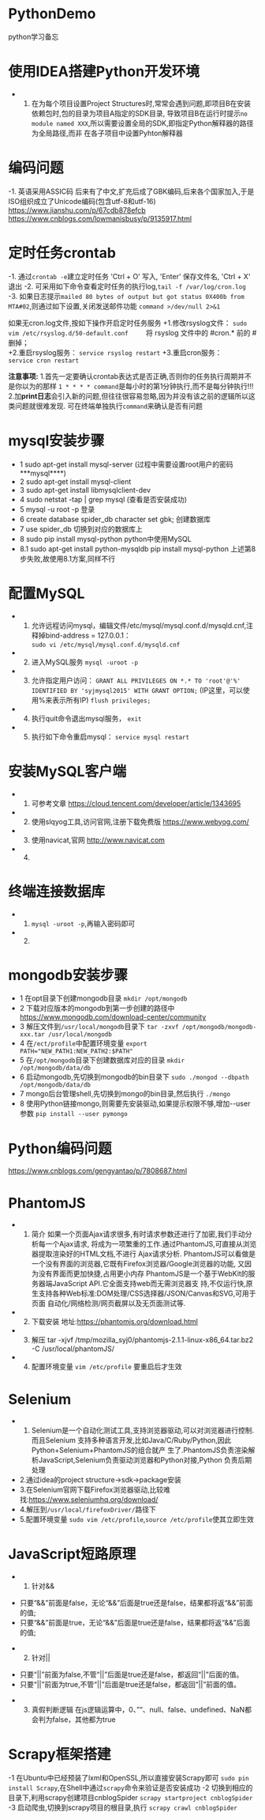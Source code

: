 # PythonDemo
python学习备忘

# 使用IDEA搭建Python开发环境
- 1. 在为每个项目设置Project Structures时,常常会遇到问题,即项目B在安装依赖包时,包的目录为项目A指定的SDK目录,
  导致项目B在运行时提示`no module named XXX`,所以需要设置全局的SDK,即指定Python解释器的路径为全局路径,而非
  在各子项目中设置Pyhton解释器

# 编码问题
  -1. 英语采用ASSIC码  后来有了中文,扩充后成了GBK编码,后来各个国家加入,于是ISO组织成立了Unicode编码(包含utf-8和utf-16)
  https://www.jianshu.com/p/67cdb878efcb
  https://www.cnblogs.com/lowmanisbusy/p/9135917.html

# 定时任务crontab
  -1. 通过`crontab -e`建立定时任务
      'Ctrl + O' 写入, 'Enter' 保存文件名, 'Ctrl + X' 退出
  -2. 可采用如下命令查看定时任务的执行log,`tail -f /var/log/cron.log`
  -3. 如果日志提示`mailed 80 bytes of output but got status 0X400b from MTA#02`,则通过如下设置,关闭发送邮件功能
      `command >/dev/null 2>&1`
  
  如果无cron.log文件,按如下操作开启定时任务服务
  +1.修改rsyslog文件：
    `sudo vim /etc/rsyslog.d/50-default.conf` 
　 　将  rsyslog  文件中的  #cron.*  前的  #  删掉；  
  +2.重启rsyslog服务：
  `service rsyslog restart` 
  +3.重启cron服务：　　
  `service cron restart`
  
  **注意事项:**
  1.首先一定要确认crontab表达式是否正确,否则你的任务执行周期并不是你以为的那样
    `1 * * * * command`是每小时的第1分钟执行,而不是每分钟执行!!!
  2.加**print日志**会引入新的问题,但往往很容易忽略,因为并没有该之前的逻辑所以这类问题就很难发现.
    可在终端单独执行`command`来确认是否有问题  
  
# mysql安装步骤
 - 1 sudo apt-get install mysql-server
 (过程中需要设置root用户的密码 \*\*\*mysql\*\*\*\*)
 - 2 sudo apt-get install mysql-client
 - 3 sudo apt-get install libmysqlclient-dev
 - 4 sudo netstat -tap | grep mysql
 (查看是否安装成功)
 - 5 mysql -u root -p
 登录
 - 6 create database spider_db character set gbk;
 创建数据库
 - 7 use spider_db
 切换到对应的数据库上
 - 8 sudo pip install mysql-python
 python中使用MySQL
 - 8.1 sudo apt-get install python-mysqldb
      pip install mysql-python
 上述第8步失败,故使用8.1方案,同样不行

# 配置MySQL
 - 1. 允许远程访问mysql，编辑文件/etc/mysql/mysql.conf.d/mysqld.cnf,注释掉bind-address = 127.0.0.1：  
      `sudo vi /etc/mysql/mysql.conf.d/mysqld.cnf`
 - 2. 进入MySQL服务
      `mysql -uroot -p`
 - 3. 允许指定用户访问：
      `GRANT ALL PRIVILEGES ON *.* TO 'root'@'%' IDENTIFIED BY 'syjmysql2015' WITH GRANT OPTION;`
      (IP这里，可以使用%来表示所有IP)
       `flush privileges;`
 - 4. 执行quit命令退出mysql服务，
      `exit`
 - 5. 执行如下命令重启mysql：
      `service mysql restart`

# 安装MySQL客户端
 - 1. 可参考文章
      https://cloud.tencent.com/developer/article/1343695
 - 2. 使用slqyog工具,访问官网,注册下载免费版
      https://www.webyog.com/
 - 3. 使用navicat,官网
      http://www.navicat.com
 - 4. 
      
                
# 终端连接数据库
 - 1. `mysql -uroot -p`,再输入密码即可
 - 2. 
# mongodb安装步骤
  - 1 在opt目录下创建mongodb目录
  `mkdir /opt/mongodb`
  - 2 下载对应版本的mongodb到第一步创建的路径中
  https://www.mongodb.com/download-center/community
  - 3 解压文件到`/usr/local/mongodb`目录下
  `tar -zxvf /opt/mongodb/mongodb-xxx.tar /usr/local/mongodb`
  - 4 在`/ect/profile`中配置环境变量
  `export PATH="NEW_PATH1:NEW_PATH2:$PATH"`
  - 5 在`/opt/mongodb`目录下创建数据库对应的目录
  `mkdir /opt/mongodb/data/db`
  - 6 启动mongodb,先切换到mongodb的bin目录下
  `sudo ./mongod --dbpath /opt/mongodb/data/db`
  - 7 mongo后台管理shell,先切换到mongo的bin目录,然后执行
  `./mongo`
  - 8 使用Python链接mongo,则需要先安装驱动,如果提示权限不够,增加--user参数
  `pip install --user pymongo`

# Python编码问题
  https://www.cnblogs.com/gengyantao/p/7808687.html
  
# PhantomJS
  - 1. 简介
      如果一个页面Ajax请求很多,有时请求参数还进行了加密,我们手动分析每一个Ajax请求,
      将成为一项繁重的工作.通过PhantomJS,可直接从浏览器提取渲染好的HTML文档,不进行
      Ajax请求分析.
      PhantomJS可以看做是一个没有界面的浏览器,它既有Firefox浏览器/Google浏览器的功能,
      又因为没有界面而更加快捷,占用更小内存
      PhantomJS是一个基于WebKit的服务器端JavaScript API.它全面支持web而无需浏览器支
      持,不仅运行快,原生支持各种Web标准:DOM处理/CSS选择器/JSON/Canvas和SVG,可用于页面
      自动化/网络检测/网页截屏以及无页面测试等.
  - 2. 下载安装
      地址:https://phantomjs.org/download.html
  - 3. 解压
      tar -xjvf /tmp/mozilla_syj0/phantomjs-2.1.1-linux-x86_64.tar.bz2 -C /usr/local/phantomJS/
  - 4. 配置环境变量
      `vim /etc/profile` 要重启后才生效

# Selenium
  - 1. Selenium是一个自动化测试工具,支持浏览器驱动,可以对浏览器进行控制.而且Selenium
  支持多种语言开发,比如Java/C/Ruby/Python,因此Python+Selenium+PhantomJS的组合就产
  生了.PhantomJS负责渲染解析JavaScript,Selenium负责驱动浏览器和Python对接,Python
  负责后期处理
  - 2.通过idea的project structure-\>sdk-\>package安装
  - 3.在Selenium官网下载Firefox浏览器驱动,比较难找:https://www.seleniumhq.org/download/
  - 4.解压到`/usr/local/firefoxDriver/`路径下
  - 5.配置环境变量 `sudo vim /etc/profile`,`source /etc/profile`使其立即生效
  
# JavaScript短路原理
  - 1. 针对&&
   + 只要“&&”前面是false，无论“&&”后面是true还是false，结果都将返“&&”前面的值;
   + 只要“&&”前面是true，无论“&&”后面是true还是false，结果都将返“&&”后面的值;
  - 2. 针对||
   + 只要“||”前面为false,不管“||”后面是true还是false，都返回“||”后面的值。
   + 只要“||”前面为true,不管“||”后面是true还是false，都返回“||”前面的值。
  - 3. 真假判断逻辑
   在js逻辑运算中，0、”“、null、false、undefined、NaN都会判为false，其他都为true

# Scrapy框架搭建
  -1 在Ubuntu中已经预装了lxml和OpenSSL,所以直接安装Scrapy即可
     `sudo pin install Scrapy`,在Shell中通过`scrapy`命令来验证是否安装成功
  -2 切换到相应的目录下,利用scrapy创建项目cnblogSpider
     `scrapy startproject cnblogSpider`
  -3 启动爬虫,切换到scrapy项目的根目录,执行
     `scrapy crawl cnblogSpider`
     